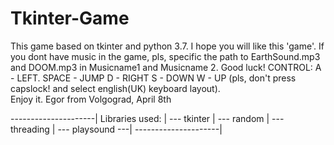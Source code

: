 # Tkinter-Game

This game based on tkinter and python 3.7. I hope you  will like this 'game'. If you dont have music in the game, pls, specific the path to EarthSound.mp3 and DOOM.mp3 in Musicname1 and Musicname 2. Good luck!
CONTROL:
A - LEFT.                                                                                 SPACE - JUMP
D - RIGHT
S - DOWN 
W - UP (pls, don't press capslock! and  select english(UK) keyboard layout).     
Enjoy it.
Egor from Volgograd, April 8th





---------------------|
Libraries used:      |
--- tkinter          | 
--- random           |
--- threading        |
--- playsound
---| 
---------------------|
